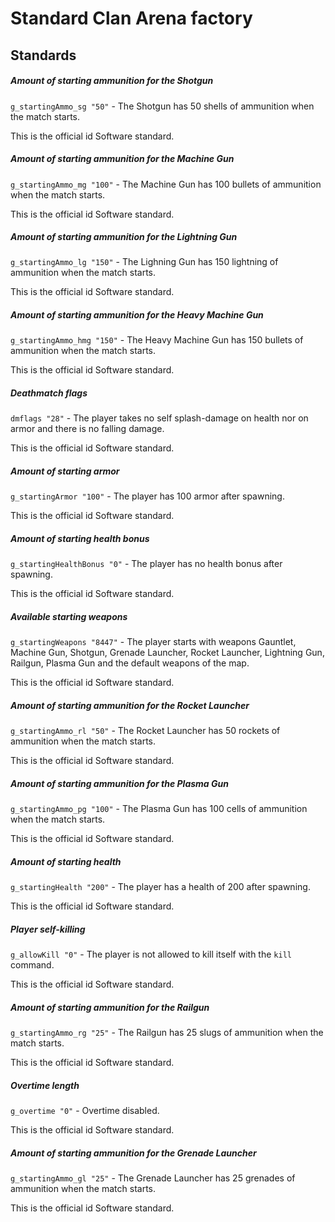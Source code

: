# Standard Clan Arena factory

## Standards

##### Amount of starting ammunition for the Shotgun

`g_startingAmmo_sg "50"` - The Shotgun has 50 shells of ammunition when the match starts.

This is the official id Software standard.

##### Amount of starting ammunition for the Machine Gun

`g_startingAmmo_mg "100"` - The Machine Gun has 100 bullets of ammunition when the match starts.

This is the official id Software standard.

##### Amount of starting ammunition for the Lightning Gun

`g_startingAmmo_lg "150"` - The Lighning Gun has 150 lightning of ammunition when the match starts.

This is the official id Software standard.

##### Amount of starting ammunition for the Heavy Machine Gun

`g_startingAmmo_hmg "150"` - The Heavy Machine Gun has 150 bullets of ammunition when the match starts.

This is the official id Software standard.

##### Deathmatch flags

`dmflags "28"` - The player takes no self splash-damage on health nor on armor and there is no falling damage.

This is the official id Software standard.

##### Amount of starting armor

`g_startingArmor "100"` - The player has 100 armor after spawning.

This is the official id Software standard.

##### Amount of starting health bonus

`g_startingHealthBonus "0"` - The player has no health bonus after spawning.

This is the official id Software standard.

##### Available starting weapons

`g_startingWeapons "8447"` - The player starts with weapons Gauntlet, Machine Gun, Shotgun, Grenade Launcher, Rocket Launcher, Lightning Gun, Railgun, Plasma Gun and the default weapons of the map.

This is the official id Software standard.

##### Amount of starting ammunition for the Rocket Launcher

`g_startingAmmo_rl "50"` - The Rocket Launcher has 50 rockets of ammunition when the match starts.

This is the official id Software standard.

##### Amount of starting ammunition for the Plasma Gun

`g_startingAmmo_pg "100"` - The Plasma Gun has 100 cells of ammunition when the match starts.

This is the official id Software standard.

##### Amount of starting health

`g_startingHealth "200"` - The player has a health of 200 after spawning.

This is the official id Software standard.

##### Player self-killing

`g_allowKill "0"` - The player is not allowed to kill itself with the `kill` command.

This is the official id Software standard.

##### Amount of starting ammunition for the Railgun

`g_startingAmmo_rg "25"` - The Railgun has 25 slugs of ammunition when the match starts.

This is the official id Software standard.

##### Overtime length

`g_overtime "0"` - Overtime disabled.

This is the official id Software standard.

##### Amount of starting ammunition for the Grenade Launcher

`g_startingAmmo_gl "25"` - The Grenade Launcher has 25 grenades of ammunition when the match starts.

This is the official id Software standard.
